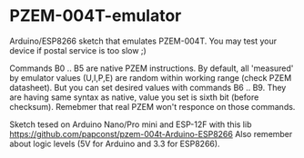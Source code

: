 # PZEM-004T-emulator
Arduino/ESP8266 sketch that emulates PZEM-004T. You may test your device if postal service is too slow ;)

Commands B0 .. B5 are native PZEM instructions.
By default, all 'measured' by emulator values (U,I,P,E) are random within working range (check PZEM datasheet). But you can set desired values with commands B6 .. B9. They are having same syntax as native, value you set is sixth bit (before checksum). Remebmer that real PZEM won't responce on those commands.

Sketch tesed on Arduino Nano/Pro mini and ESP-12F with this lib https://github.com/papconst/pzem-004t-Arduino-ESP8266
Also remember about logic levels (5V for Arduino and 3.3 for ESP8266).
